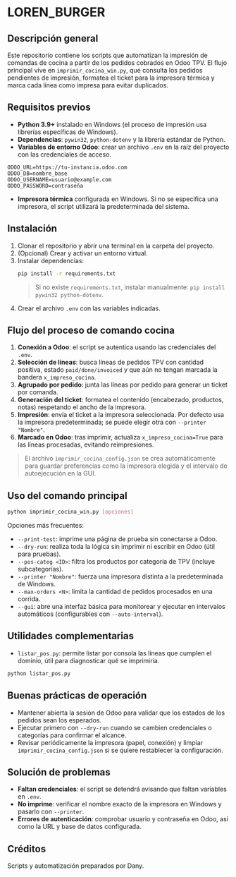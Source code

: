 # LOREN_BURGER

## Descripción general
Este repositorio contiene los scripts que automatizan la impresión de comandas de cocina a partir de los pedidos cobrados en Odoo TPV. El flujo principal vive en `imprimir_cocina_win.py`, que consulta los pedidos pendientes de impresión, formatea el ticket para la impresora térmica y marca cada línea como impresa para evitar duplicados.

## Requisitos previos
- **Python 3.9+** instalado en Windows (el proceso de impresión usa librerías específicas de Windows).
- **Dependencias**: `pywin32`, `python-dotenv` y la librería estándar de Python.
- **Variables de entorno Odoo**: crear un archivo `.env` en la raíz del proyecto con las credenciales de acceso.

```env
ODOO_URL=https://tu-instancia.odoo.com
ODOO_DB=nombre_base
ODOO_USERNAME=usuario@example.com
ODOO_PASSWORD=contraseña
```

- **Impresora térmica** configurada en Windows. Si no se especifica una impresora, el script utilizará la predeterminada del sistema.

## Instalación
1. Clonar el repositorio y abrir una terminal en la carpeta del proyecto.
2. (Opcional) Crear y activar un entorno virtual.
3. Instalar dependencias:
   ```bash
   pip install -r requirements.txt
   ```
   > Si no existe `requirements.txt`, instalar manualmente: `pip install pywin32 python-dotenv`.
4. Crear el archivo `.env` con las variables indicadas.

## Flujo del proceso de comando cocina
1. **Conexión a Odoo**: el script se autentica usando las credenciales del `.env`.
2. **Selección de líneas**: busca líneas de pedidos TPV con cantidad positiva, estado `paid/done/invoiced` y que aún no tengan marcada la bandera `x_impreso_cocina`.
3. **Agrupado por pedido**: junta las líneas por pedido para generar un ticket por comanda.
4. **Generación del ticket**: formatea el contenido (encabezado, productos, notas) respetando el ancho de la impresora.
5. **Impresión**: envía el ticket a la impresora seleccionada. Por defecto usa la impresora predeterminada; se puede elegir otra con `--printer "Nombre"`.
6. **Marcado en Odoo**: tras imprimir, actualiza `x_impreso_cocina=True` para las líneas procesadas, evitando reimpresiones.

> El archivo `imprimir_cocina_config.json` se crea automáticamente para guardar preferencias como la impresora elegida y el intervalo de autoejecución en la GUI.

## Uso del comando principal
```bash
python imprimir_cocina_win.py [opciones]
```

Opciones más frecuentes:
- `--print-test`: imprime una página de prueba sin conectarse a Odoo.
- `--dry-run`: realiza toda la lógica sin imprimir ni escribir en Odoo (útil para pruebas).
- `--pos-categ <ID>`: filtra los productos por categoría de TPV (incluye subcategorías).
- `--printer "Nombre"`: fuerza una impresora distinta a la predeterminada de Windows.
- `--max-orders <N>`: limita la cantidad de pedidos procesados en una corrida.
- `--gui`: abre una interfaz básica para monitorear y ejecutar en intervalos automáticos (configurables con `--auto-interval`).

## Utilidades complementarias
- `listar_pos.py`: permite listar por consola las líneas que cumplen el dominio, útil para diagnosticar qué se imprimiría.

```bash
python listar_pos.py
```

## Buenas prácticas de operación
- Mantener abierta la sesión de Odoo para validar que los estados de los pedidos sean los esperados.
- Ejecutar primero con `--dry-run` cuando se cambien credenciales o categorías para confirmar el alcance.
- Revisar periódicamente la impresora (papel, conexión) y limpiar `imprimir_cocina_config.json` si se quiere restablecer la configuración.

## Solución de problemas
- **Faltan credenciales**: el script se detendrá avisando que faltan variables en `.env`.
- **No imprime**: verificar el nombre exacto de la impresora en Windows y pasarlo con `--printer`.
- **Errores de autenticación**: comprobar usuario y contraseña en Odoo, así como la URL y base de datos configurada.

## Créditos
Scripts y automatización preparados por Dany.
